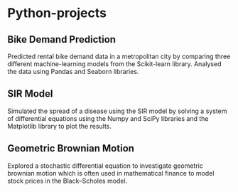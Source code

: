 # Python-projects

## Bike Demand Prediction
Predicted rental bike demand data in a metropolitan city by comparing three different machine-learning models from the Scikit-learn library. Analysed the data using Pandas and Seaborn libraries.

## SIR Model
Simulated the spread of a disease using the SIR model by solving a system of differential equations using the Numpy and SciPy libraries and the Matplotlib library to plot the results. 

## Geometric Brownian Motion
Explored a stochastic differential equation to investigate geometric brownian motion which is often used in mathematical finance to model stock prices in the Black–Scholes model.
